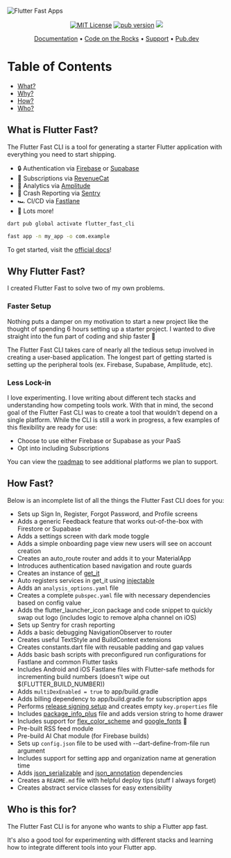![Flutter Fast Apps](https://github.com/CodeOTR/flutter_fast_cli/raw/main/assets/flutter-fast-banner.png)

<p align="center">                    
<a href="https://img.shields.io/badge/License-MIT-green"><img src="https://img.shields.io/badge/License-MIT-green" alt="MIT License"></a>
<a href="https://pub.dev/packages/flutter_fast_cli"><img src="https://img.shields.io/pub/v/code_on_the_rocks?label=pub&color=orange" alt="pub version"></a>      
<a href="https://twitter.com/CodeOnTheRocks_">
    <img src="https://img.shields.io/twitter/follow/CodeOnTheRocks_?style=social">
  </a>
</p>


<p align="center">
  <a href="https://codeotr.github.io/flutter-fast-guide/">Documentation</a> •
  <a href="https://codeontherocks.dev/">Code on the Rocks</a> •
  <a href="https://codeontherocks.gumroad.com/l/flutterfast">Support</a> •
  <a href="https://pub.dev/packages/flutter_fast_cli/install">Pub.dev</a>
</p>

# Table of Contents
- [What?](#what-is-flutter-fast)
- [Why?](#why-flutter-fast)
- [How?](#how-fast)
- [Who?](#who-is-this-for)

## What is Flutter Fast?
The Flutter Fast CLI is a tool for generating a starter Flutter application with everything you need to start shipping.

- 🔒 Authentication via [Firebase](https://firebase.google.com/) or [Supabase](https://supabase.com/)
- 💸 Subscriptions via [RevenueCat](https://www.revenuecat.com/)
- 🌊 Analytics via [Amplitude](https://amplitude.com/)
- 🤖 Crash Reporting via [Sentry](https://sentry.io/welcome/)
- 🏎️ CI/CD via [Fastlane](https://fastlane.tools/)
- 🚀 Lots more!

```bash
dart pub global activate flutter_fast_cli
```

```bash
fast app -n my_app -o com.example
```

To get started, visit the [official docs](https://codeotr.github.io/flutter-fast-guide/docs/start/installation/)!

## Why Flutter Fast?

I created Flutter Fast to solve two of my own problems.

### Faster Setup
Nothing puts a damper on my motivation to start a new project like the thought of spending 6 hours setting up a starter project. I wanted to dive straight into the fun part of coding and ship faster 🚢

The Flutter Fast CLI takes care of nearly all the tedious setup involved in creating a user-based application. The longest part of getting started is setting up the peripheral tools (ex. Firebase, Supabase, Amplitude, etc).

### Less Lock-in
I love experimenting. I love writing about different tech stacks and understanding how competing tools work. With that in mind, the second goal of the Flutter Fast CLI was to create a tool that wouldn't depend on a single platform. While the CLI is still a work in progress, a few examples of this flexibility are ready for use:

- Choose to use either Firebase or Supabase as your PaaS
- Opt into including Subscriptions

You can view the [roadmap](https://codeotr.github.io/flutter-fast-guide/docs/roadmap/plan/) to see additional platforms we plan to support.

## How Fast?

Below is an incomplete list of all the things the Flutter Fast CLI does for you:
- Sets up Sign In, Register, Forgot Password, and Profile screens
- Adds a generic Feedback feature that works out-of-the-box with Firestore or Supabase
- Adds a settings screen with dark mode toggle
- Adds a simple onboarding page view new users will see on account creation
- Creates an auto_route router and adds it to your MaterialApp
- Introduces authentication based navigation and route guards
- Creates an instance of [get_it](https://pub.dev/packages/get_it)
- Auto registers services in get_it using [injectable](https://pub.dev/packages/injectable)
- Adds an `analysis_options.yaml` file
- Creates a complete `pubspec.yaml` file with necessary dependencies based on config value
- Adds the flutter_launcher_icon package and code snippet to quickly swap out logo (includes logic to remove alpha channel on iOS)
- Sets up Sentry for crash reporting
- Adds a basic debugging NavigationObserver to router
- Creates useful TextStyle and BuildContext extensions
- Creates constants.dart file with reusable padding and gap values
- Adds basic bash scripts with preconfigured run configurations for Fastlane and common Flutter tasks
- Includes Android and iOS Fastlane files with Flutter-safe methods for incrementing build numbers (doesn't wipe out $(FLUTTER_BUILD_NUMBER))
- Adds `multiDexEnabled = true` to app/build.gradle
- Adds billing dependency to app/build.gradle for subscription apps
- Performs [release signing setup](https://docs.flutter.dev/deployment/android#signing-the-app) and creates empty `key.properties` file
- Includes [package_info_plus](https://pub.dev/packages/package_info_plus) file and adds version string to home drawer
- Includes support for [flex_color_scheme](https://pub.dev/packages/flex_color_scheme) and [google_fonts](https://pub.dev/packages/google_fonts) 🎨
- Pre-built RSS feed module
- Pre-build AI Chat module (for Firebase builds)
- Sets up `config.json` file to be used with --dart-define-from-file run argument
- Includes support for setting app and organization name at generation time
- Adds [json_serializable](https://pub.dev/packages/json_serializable) and [json_annotation](https://pub.dev/packages/json_annotation) dependencies
- Creates a `README.md` file with helpful deploy tips (stuff I always forget)
- Creates abstract service classes for easy extensibility

## Who is this for?
The Flutter Fast CLI is for anyone who wants to ship a Flutter app fast. 

It's also a good tool for experimenting with different stacks and learning how to integrate different tools into your Flutter app.